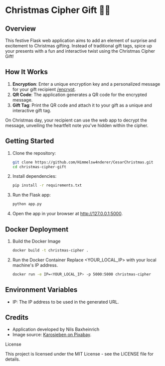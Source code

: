 # Christmas Cipher Gift 🎁🔐

## Overview

This festive Flask web application aims to add an element of surprise and excitement to Christmas gifting. Instead of traditional gift tags, spice up your presents with a fun and interactive twist using the Christmas Cipher Gift!

## How It Works

1. **Encryption**: Enter a unique encryption key and a personalized message for your gift recipient [/encrypt](http://127.0.0.1:5000/encrypt).
2. **QR Code**: The application generates a QR code for the encrypted message.
3. **Gift Tag**: Print the QR code and attach it to your gift as a unique and interactive gift tag.

On Christmas day, your recipient can use the web app to decrypt the message, unveiling the heartfelt note you've hidden within the cipher.

## Getting Started

1. Clone the repository:

   ```bash
   git clone https://github.com/Himmelsw4nderer/CesarChristmas.git
   cd christmas-cipher-gift
   ```

2. Install dependencies:

   ```bash
   pip install -r requirements.txt
   ```

3. Run the Flask app:

   ```bash
   python app.py
   ```

4. Open the app in your browser at http://127.0.0.1:5000.

## Docker Deployment

1. Build the Docker Image

   ```bash
   docker build -t christmas-cipher .
   ```

2. Run the Docker Container
   Replace <YOUR_LOCAL_IP> with your local machine's IP address.

   ```bash
   docker run -e IP=<YOUR_LOCAL_IP> -p 5000:5000 christmas-cipher
   ```

## Environment Variables

- IP: The IP address to be used in the generated URL.

## Credits

- Application developed by Nils Baxheinrich
- Image source: [Karosieben on Pixabay](https://pixabay.com/de/photos/weihnachten-geschenk-dekoration-1786558/).

License

This project is licensed under the MIT License - see the LICENSE file for details.
